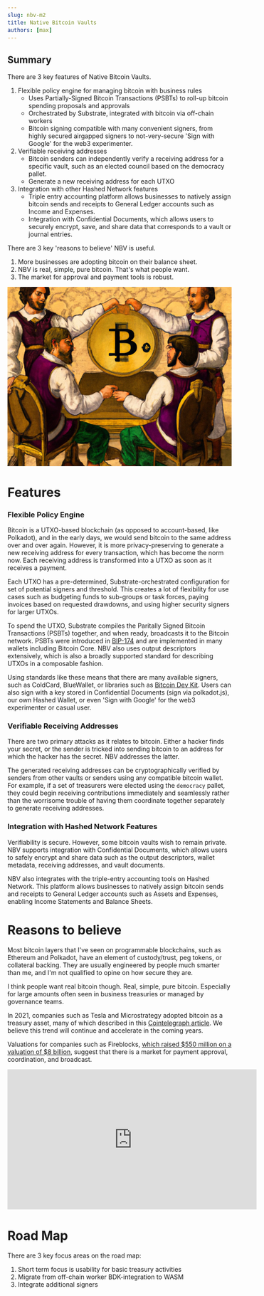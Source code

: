 ```yaml
---
slug: nbv-m2
title: Native Bitcoin Vaults
authors: [max]
---
```


<head>
  <title>Native Bitcoin Vaults Milestone 2 Submitted</title>
  <meta charSet="utf-8" />
  <meta property="og:image" content="https://docs.hashed.network/img/cover-nbv.png" />
  <meta property="og:description" content="There are 3 key features of Native Bitcoin Vaults: a) flexible policy engine for managing bitcoin with business rules, b) verifiable receiving addresses, and c) integration with other Hashed Network features" />
  <meta property="og:title" content="Native Bitcoin Vaults Milestone 2 Submitted" />
  <meta property="og:url" content="https://docs.hashed.network/blog/nbv-m2" />
</head>

## Summary
There are 3 key features of Native Bitcoin Vaults. 

1. Flexible policy engine for managing bitcoin with business rules
    - Uses Partially-Signed Bitcoin Transactions (PSBTs) to roll-up bitcoin spending proposals and approvals
    - Orchestrated by Substrate, integrated with bitcoin via off-chain workers
    - Bitcoin signing compatible with many convenient signers, from highly secured airgapped signers to not-very-secure 'Sign with Google' for the web3 experimenter.
2. Verifiable receiving addresses
    - Bitcoin senders can independently verify a receiving address for a specific vault, such as an elected council based on the democracy pallet. 
    - Generate a new receiving address for each UTXO
3. Integration with other Hashed Network features 
    - Triple entry accounting platform allows businesses to natively assign bitcoin sends and receipts to General Ledger accounts such as Income and Expenses.
    - Integration with Confidential Documents, which allows users to securely encrypt, save, and share data that corresponds to a vault or journal entries. 

There are 3 key 'reasons to believe' NBV is useful. 

1. More businesses are adopting bitcoin on their balance sheet. 
2. NBV is real, simple, pure bitcoin. That's what people want. 
3. The market for approval and payment tools is robust.

![image](./nbv-cover-image.png)

# Features 
### Flexible Policy Engine 

Bitcoin is a UTXO-based blockchain (as opposed to account-based, like Polkadot), and in the early days, we would send bitcoin to the same address over and over again. However, it is more privacy-preserving to generate a new receiving address for every transaction, which has become the norm now. Each receiving address is transformed into a UTXO as soon as it receives a payment. 

Each UTXO has a pre-determined, Substrate-orchestrated configuration for set of potential signers and threshold. This creates a lot of flexibility for use cases such as budgeting funds to sub-groups or task forces, paying invoices based on requested drawdowns, and using higher security signers for larger UTXOs.

To spend the UTXO, Substrate compiles the Paritally Signed Bitcoin Transactions (PSBTs) together, and when ready, broadcasts it to the Bitcoin network. PSBTs were introduced in [BIP-174](https://github.com/bitcoin/bips/blob/master/bip-0174.mediawiki) and are implemented in many wallets including Bitcoin Core. NBV also uses output descriptors extensively, which is also a broadly supported standard for describing UTXOs in a composable fashion.

Using standards like these means that there are many available signers, such as ColdCard, BlueWallet, or libraries such as [Bitcoin Dev Kit](https://bitcoindevkit.org/). Users can also sign with a key stored in Confidential Documents (sign via polkadot.js), our own Hashed Wallet, or even 'Sign with Google' for the web3 experimenter or casual user.

### Verifiable Receiving Addresses 

There are two primary attacks as it relates to bitcoin. Either a hacker finds your secret, or the sender is tricked into sending bitcoin to an address for which the hacker has the secret. NBV addresses the latter. 

The generated receiving addresses can be cryptographically verified by senders from other vaults or senders using any compatible bitcoin wallet. For example, if a set of treasurers were elected using the `democracy` pallet, they could begin receiving contributions immediately and seamlessly rather than the worrisome trouble of having them coordinate together separately to generate receiving addresses. 

### Integration with Hashed Network Features

Verifiability is secure. However, some bitcoin vaults wish to remain private. NBV supports integration with Confidential Documents, which allows users to safely encrypt and share data such as the output descriptors, wallet metadata, receiving addresses, and vault documents. 

NBV also integrates with the triple-entry accounting tools on Hashed Network. This platform allows businesses to natively assign bitcoin sends and receipts to General Ledger accounts such as Assets and Expenses, enabling Income Statements and Balance Sheets.

# Reasons to believe

Most bitcoin layers that I've seen on programmable blockchains, such as Ethereum and Polkadot, have an element of custody/trust, peg tokens, or collateral backing. They are usually engineered by people much smarter than me, and I'm not qualified to opine on how secure they are. 

I think people want real bitcoin though. Real, simple, pure bitcoin. Especially for large amounts often seen in business treasuries or managed by governance teams.

In 2021, companies such as Tesla and Microstrategy adopted bitcoin as a treasury asset, many of which described in this [Cointelegraph article](https://cointelegraph.com/news/the-bitcoin-boom-the-future-of-the-company-balance-sheet). We believe this trend will continue and accelerate in the coming years. 

Valuations for companies such as Fireblocks, [which raised $550 million on a valuation of $8 billion](https://www.prnewswire.com/news-releases/fireblocks-raises-550-million-in-series-e-funding-to-become-the-highest-valued-digital-asset-infrastructure-provider-301469630.html), suggest that there is a market for payment approval, coordination, and broadcast.

<div style={{textAlign: 'center'}}>

<iframe width="560" height="315" src="https://www.youtube.com/embed/kn_eqC07wao" title="YouTube video player" frameborder="0" allow="accelerometer; autoplay; clipboard-write; encrypted-media; gyroscope; picture-in-picture" allowfullscreen></iframe>

</div>

# Road Map
There are 3 key focus areas on the road map: 

1. Short term focus is usability for basic treasury activities 
2. Migrate from off-chain worker BDK-integration to WASM
3. Integrate additional signers



